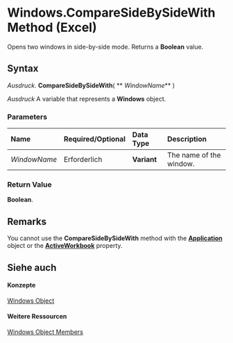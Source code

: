 
# Windows.CompareSideBySideWith Method (Excel)

Opens two windows in side-by-side mode. Returns a  **Boolean** value.


## Syntax

 _Ausdruck_. **CompareSideBySideWith**( ** _WindowName_** )

 _Ausdruck_ A variable that represents a **Windows** object.


### Parameters



|**Name**|**Required/Optional**|**Data Type**|**Description**|
|:-----|:-----|:-----|:-----|
| _WindowName_|Erforderlich|**Variant**|The name of the window.|

### Return Value

 **Boolean**.


## Remarks

You cannot use the  **CompareSideBySideWith** method with the **[Application](19b73597-5cf9-4f56-8227-b5211f657f6f.md)** object or the **[ActiveWorkbook](637a2a30-f80c-08cd-e5c2-84716d0fff01.md)** property.


## Siehe auch


#### Konzepte


[Windows Object](d5d0e3c9-9132-469c-d033-d29397dacd77.md)
#### Weitere Ressourcen


[Windows Object Members](http://msdn.microsoft.com/library/849cac73-05bf-d9ec-9474-340ae2052a3d%28Office.15%29.aspx)